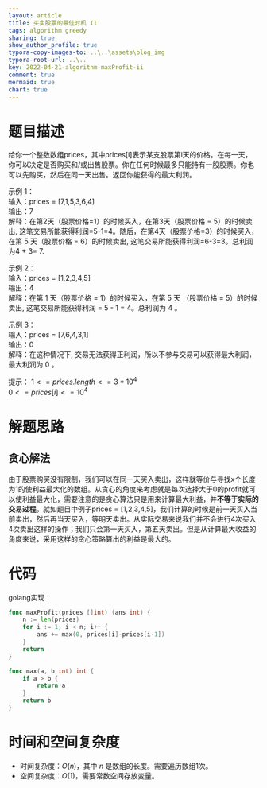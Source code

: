 ```yaml
---
layout: article
title: 买卖股票的最佳时机 II
tags: algorithm greedy 
sharing: true
show_author_profile: true
typora-copy-images-to: ..\..\assets\blog_img
typora-root-url: ..\..
key: 2022-04-21-algorithm-maxProfit-ii
comment: true
mermaid: true
chart: true
---
```


# 题目描述

给你一个整数数组prices，其中prices[i]表示某支股票第i天的价格。在每一天，你可以决定是否购买和/或出售股票。你在任何时候最多只能持有一股股票。你也可以先购买，然后在同一天出售。返回你能获得的最大利润。

示例 1：  
输入：prices = [7,1,5,3,6,4]  
输出：7  
解释：在第2天（股票价格=1）的时候买入，在第3天（股票价格 = 5）的时候卖出, 这笔交易所能获得利润=5-1=4。随后，在第4天（股票价格=3）的时候买入，在第 5 天（股票价格 = 6）的时候卖出, 这笔交易所能获得利润=6-3=3。总利润为4 + 3= 7.   

示例 2：   
输入：prices = [1,2,3,4,5]  
输出：4  
解释：在第 1 天（股票价格 = 1）的时候买入，在第 5 天 （股票价格 = 5）的时候卖出, 这笔交易所能获得利润 = 5 - 1 = 4。总利润为 4 。  

示例 3：   
输入：prices = [7,6,4,3,1]  
输出：0  
解释：在这种情况下, 交易无法获得正利润，所以不参与交易可以获得最大利润，最大利润为 0 。  
 
提示：
$1 <= prices.length <= 3*10^4$  
$0 <= prices[i] <= 10^4$

# 解题思路

## 贪心解法

由于股票购买没有限制，我们可以在同一天买入卖出，这样就等价与寻找x个长度为1的使利益最大化的数组。从贪心的角度来考虑就是每次选择大于0的profit就可以使利益最大化，需要注意的是贪心算法只是用来计算最大利益，并**不等于实际的交易过程**。就如题目中例子prices = [1,2,3,4,5]，我们计算的时候是前一天买入当前卖出，然后再当天买入，等明天卖出。从实际交易来说我们并不会进行4次买入4次卖出这样的操作；我们只会第一天买入，第五天卖出。但是从计算最大收益的角度来说，采用这样的贪心策略算出的利益是最大的。

# 代码

golang实现：
```go
func maxProfit(prices []int) (ans int) {
	n := len(prices)
	for i := 1; i < n; i++ {
		ans += max(0, prices[i]-prices[i-1])
	}
	return
}

func max(a, b int) int {
	if a > b {
		return a
	}
	return b
}
```

# 时间和空间复杂度

- 时间复杂度：$O(n)$，其中 $n$ 是数组的长度。需要遍历数组1次。
- 空间复杂度：$O(1)$，需要常数空间存放变量。
